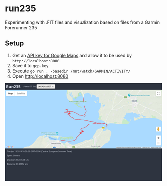 # run235
Experimenting with .FIT files and visualization based on files from a Garmin Forerunner 235

## Setup

 1. Get an [API key for Google
    Maps](https://developers.google.com/maps/documentation/javascript/get-api-key)
    and allow it to be used by `http://localhost:8080`
 2. Save it to `gcp.key`
 3. Execute `go run . -basedir /mnt/watch/GARMIN/ACTIVITY/`
 4. Open <http://localhost:8080>

![screenshot](screenshot.png)
